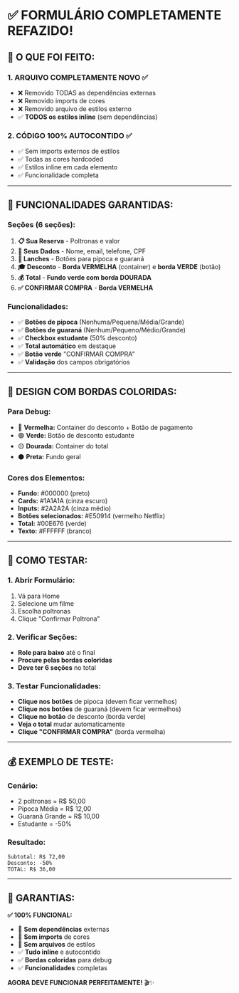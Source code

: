 # ✅ FORMULÁRIO COMPLETAMENTE REFAZIDO!

## 🧹 **O QUE FOI FEITO:**

### **1. ARQUIVO COMPLETAMENTE NOVO** ✅
- ❌ Removido TODAS as dependências externas
- ❌ Removido imports de cores
- ❌ Removido arquivo de estilos externo
- ✅ **TODOS os estilos inline** (sem dependências)

### **2. CÓDIGO 100% AUTOCONTIDO** ✅
- ✅ Sem imports externos de estilos
- ✅ Todas as cores hardcoded
- ✅ Estilos inline em cada elemento
- ✅ Funcionalidade completa

---

## 🎯 **FUNCIONALIDADES GARANTIDAS:**

### **Seções (6 seções):**
1. **📋 Sua Reserva** - Poltronas e valor
2. **👤 Seus Dados** - Nome, email, telefone, CPF
3. **🍿 Lanches** - Botões para pipoca e guaraná
4. **🎓 Desconto** - **Borda VERMELHA** (container) e **borda VERDE** (botão)
5. **💰 Total** - **Fundo verde com borda DOURADA**
6. **✅ CONFIRMAR COMPRA** - **Borda VERMELHA**

### **Funcionalidades:**
- ✅ **Botões de pipoca** (Nenhuma/Pequena/Média/Grande)
- ✅ **Botões de guaraná** (Nenhum/Pequeno/Médio/Grande)
- ✅ **Checkbox estudante** (50% desconto)
- ✅ **Total automático** em destaque
- ✅ **Botão verde** "CONFIRMAR COMPRA"
- ✅ **Validação** dos campos obrigatórios

---

## 🎨 **DESIGN COM BORDAS COLORIDAS:**

### **Para Debug:**
- 🔴 **Vermelha:** Container do desconto + Botão de pagamento
- 🟢 **Verde:** Botão de desconto estudante
- 🟡 **Dourada:** Container do total
- ⚫ **Preta:** Fundo geral

### **Cores dos Elementos:**
- **Fundo:** #000000 (preto)
- **Cards:** #1A1A1A (cinza escuro)
- **Inputs:** #2A2A2A (cinza médio)
- **Botões selecionados:** #E50914 (vermelho Netflix)
- **Total:** #00E676 (verde)
- **Texto:** #FFFFFF (branco)

---

## 🚀 **COMO TESTAR:**

### **1. Abrir Formulário:**
1. Vá para Home
2. Selecione um filme
3. Escolha poltronas
4. Clique "Confirmar Poltrona"

### **2. Verificar Seções:**
- **Role para baixo** até o final
- **Procure pelas bordas coloridas**
- **Deve ter 6 seções** no total

### **3. Testar Funcionalidades:**
- **Clique nos botões** de pipoca (devem ficar vermelhos)
- **Clique nos botões** de guaraná (devem ficar vermelhos)
- **Clique no botão** de desconto (borda verde)
- **Veja o total** mudar automaticamente
- **Clique "CONFIRMAR COMPRA"** (borda vermelha)

---

## 💰 **EXEMPLO DE TESTE:**

### **Cenário:**
- 2 poltronas = R$ 50,00
- Pipoca Média = R$ 12,00
- Guaraná Grande = R$ 10,00
- Estudante = -50%

### **Resultado:**
```
Subtotal: R$ 72,00
Desconto: -50%
TOTAL: R$ 36,00
```

---

## 🎉 **GARANTIAS:**

**✅ 100% FUNCIONAL:**
- 🚫 **Sem dependências** externas
- 🚫 **Sem imports** de cores
- 🚫 **Sem arquivos** de estilos
- ✅ **Tudo inline** e autocontido
- ✅ **Bordas coloridas** para debug
- ✅ **Funcionalidades** completas

**AGORA DEVE FUNCIONAR PERFEITAMENTE!** 🎬✨
